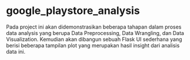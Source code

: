 # google_playstore_analysis
Pada project ini akan didemonstrasikan beberapa tahapan dalam proses data analysis yang berupa Data Preprocessing, Data Wrangling, dan Data Visualization. Kemudian akan dibangun sebuah Flask UI sederhana yang berisi beberapa tampilan plot yang merupakan hasil insight dari analisis data ini.
